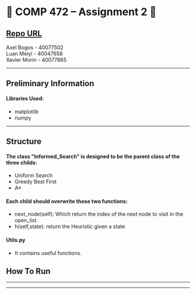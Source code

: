 # :beers: COMP 472 – Assignment 2 :tiger:

[Repo URL](https://github.com/AxelBogos/COMP472_A2) <br>
---

Axel Bogos - 40077502 <br>
Luan Meiyi - 40047658 <br>
Xavier Morin - 40077865

---

## Preliminary Information



#### Libraries Used:
* matplotlib
* numpy

---
## Structure
#### The class "Informed_Search" is designed to be the parent class of the three childs:
* Uniform Search
* Greedy Best First
* A*
  
#### Each child should overwrite those two functions:
* next_node(self):
  Which return the index of the next node to visit in the open_list.
* h(self,state):
  return the Heuristic given a state

#### Utils.py
 * It contains useful functions.
## How To Run 

---


---
